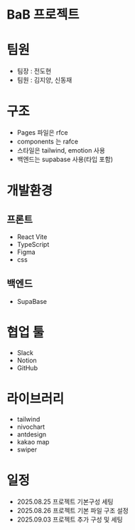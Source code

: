 # BaB 프로젝트

# 팀원

- 팀장 : 전도현
- 팀원 : 김지양, 신동재

# 구조

- Pages 파일은 rfce
- components 는 rafce
- 스타일은 tailwind, emotion 사용
- 백엔드는 supabase 사용(타입 포함)

# 개발환경

## 프론트

- React Vite
- TypeScript
- Figma
- css

## 백엔드

- SupaBase

# 협업 툴

- Slack
- Notion
- GitHub

# 라이브러리

- tailwind
- nivochart
- antdesign
- kakao map
- swiper

# 일정

- 2025.08.25 프로젝트 기본구성 세팅
- 2025.08.26 프로젝트 기본 파일 구조 설정
- 2025.09.03 프로젝트 추가 구성 및 세팅
